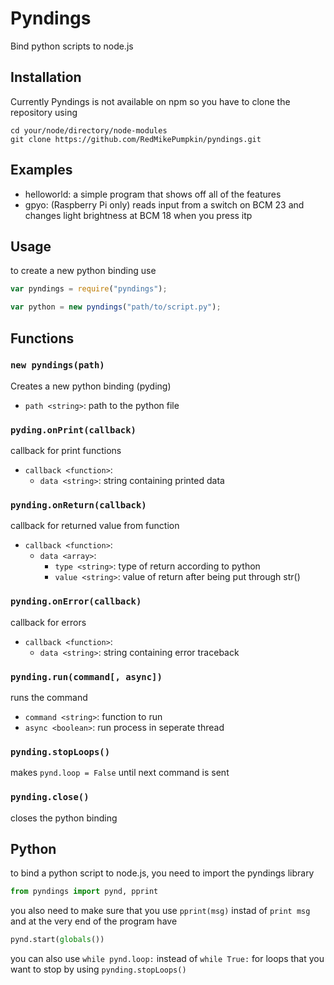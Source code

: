 # Pyndings
Bind python scripts to node.js

## Installation

Currently Pyndings is not available on npm so you have to clone the repository using

```
cd your/node/directory/node-modules
git clone https://github.com/RedMikePumpkin/pyndings.git
```
## Examples

  - helloworld: a simple program that shows off all of the features
  - gpyo: (Raspberry Pi only) reads input from a switch on BCM 23 and changes light brightness at BCM 18 when you press itp

## Usage

to create a new python binding use

```javascript
var pyndings = require("pyndings");

var python = new pyndings("path/to/script.py");
```

## Functions

### `new pyndings(path)`

Creates a new python binding (pyding)

  - `path <string>`: path to the python file

### `pyding.onPrint(callback)`

callback for print functions

  - `callback <function>`:
    - `data <string>`: string containing printed data

### `pynding.onReturn(callback)`

callback for returned value from function

  - `callback <function>`:
    - `data <array>`:
      - `type <string>`: type of return according to python
      - `value <string>`: value of return after being put through str()

### `pynding.onError(callback)`

callback for errors

  - `callback <function>`:
    - `data <string>`: string containing error traceback

### `pynding.run(command[, async])`

runs the command

  - `command <string>`: function to run
  - `async <boolean>`: run process in seperate thread

### `pynding.stopLoops()`

makes `pynd.loop = False` until next command is sent

### `pynding.close()`

closes the python binding

## Python

to bind a python script to node.js, you need to import the pyndings library

```python
from pyndings import pynd, pprint
```

you also need to make sure that you use `pprint(msg)` instad of `print msg` and at the very end of the program have

```python
pynd.start(globals())
```

you can also use `while pynd.loop:` instead of `while True:` for loops that you want to stop by using `pynding.stopLoops()`
